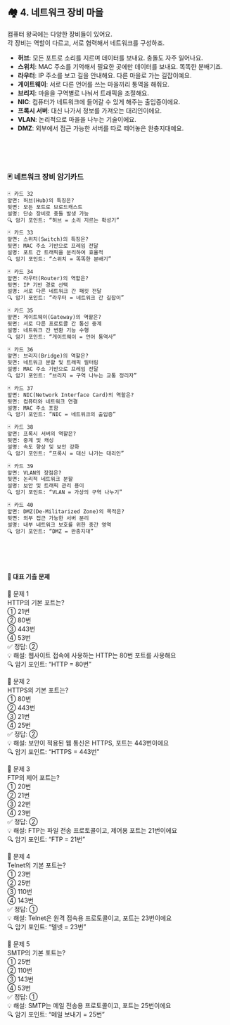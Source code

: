 
 
 

## 🏘️ 4. 네트워크 장비 마을

컴퓨터 왕국에는 다양한 장비들이 있어요.  
각 장비는 역할이 다르고, 서로 협력해서 네트워크를 구성하죠.

- **허브**: 모든 포트로 소리를 지르며 데이터를 보내요. 충돌도 자주 일어나요.  
- **스위치**: MAC 주소를 기억해서 필요한 곳에만 데이터를 보내요. 똑똑한 분배기죠.  
- **라우터**: IP 주소를 보고 길을 안내해요. 다른 마을로 가는 길잡이예요.  
- **게이트웨이**: 서로 다른 언어를 쓰는 마을끼리 통역을 해줘요.  
- **브리지**: 마을을 구역별로 나눠서 트래픽을 조절해요.  
- **NIC**: 컴퓨터가 네트워크에 들어갈 수 있게 해주는 출입증이에요.  
- **프록시 서버**: 대신 나가서 정보를 가져오는 대리인이에요.  
- **VLAN**: 논리적으로 마을을 나누는 기술이에요.  
- **DMZ**: 외부에서 접근 가능한 서버를 따로 떼어놓은 완충지대예요.


<br/><br/><br/>
 

### 🃏 네트워크 장비 암기카드

```markdown
🃏 카드 32  
앞면: 허브(Hub)의 특징은?  
뒷면: 모든 포트로 브로드캐스트  
설명: 단순 장비로 충돌 발생 가능  
🔍 암기 포인트: “허브 = 소리 지르는 확성기”

🃏 카드 33  
앞면: 스위치(Switch)의 특징은?  
뒷면: MAC 주소 기반으로 프레임 전달  
설명: 포트 간 트래픽을 분리하여 효율적  
🔍 암기 포인트: “스위치 = 똑똑한 분배기”

🃏 카드 34  
앞면: 라우터(Router)의 역할은?  
뒷면: IP 기반 경로 선택  
설명: 서로 다른 네트워크 간 패킷 전달  
🔍 암기 포인트: “라우터 = 네트워크 간 길잡이”

🃏 카드 35  
앞면: 게이트웨이(Gateway)의 역할은?  
뒷면: 서로 다른 프로토콜 간 통신 중계  
설명: 네트워크 간 변환 기능 수행  
🔍 암기 포인트: “게이트웨이 = 언어 통역사”

🃏 카드 36  
앞면: 브리지(Bridge)의 역할은?  
뒷면: 네트워크 분할 및 트래픽 필터링  
설명: MAC 주소 기반으로 프레임 전달  
🔍 암기 포인트: “브리지 = 구역 나누는 교통 정리자”

🃏 카드 37  
앞면: NIC(Network Interface Card)의 역할은?  
뒷면: 컴퓨터와 네트워크 연결  
설명: MAC 주소 포함  
🔍 암기 포인트: “NIC = 네트워크의 출입증”

🃏 카드 38  
앞면: 프록시 서버의 역할은?  
뒷면: 중계 및 캐싱  
설명: 속도 향상 및 보안 강화  
🔍 암기 포인트: “프록시 = 대신 나가는 대리인”

🃏 카드 39  
앞면: VLAN의 장점은?  
뒷면: 논리적 네트워크 분할  
설명: 보안 및 트래픽 관리 용이  
🔍 암기 포인트: “VLAN = 가상의 구역 나누기”

🃏 카드 40  
앞면: DMZ(De-Militarized Zone)의 목적은?  
뒷면: 외부 접근 가능한 서버 분리  
설명: 내부 네트워크 보호를 위한 중간 영역  
🔍 암기 포인트: “DMZ = 완충지대”
```
<br/>
<br/>
<br/>


####  📘 대표 기출 문제  

🧪 문제 1  
HTTP의 기본 포트는?  
① 21번  
② 80번  
③ 443번  
④ 53번  
✅ 정답: ②  
💡 해설: 웹사이트 접속에 사용하는 HTTP는 80번 포트를 사용해요  
🔍 암기 포인트: “HTTP = 80번”

🧪 문제 2  
HTTPS의 기본 포트는?  
① 80번  
② 443번  
③ 21번  
④ 25번  
✅ 정답: ②  
💡 해설: 보안이 적용된 웹 통신은 HTTPS, 포트는 443번이에요  
🔍 암기 포인트: “HTTPS = 443번”

🧪 문제 3  
FTP의 제어 포트는?  
① 20번  
② 21번  
③ 22번  
④ 23번  
✅ 정답: ②  
💡 해설: FTP는 파일 전송 프로토콜이고, 제어용 포트는 21번이에요  
🔍 암기 포인트: “FTP = 21번”

🧪 문제 4  
Telnet의 기본 포트는?  
① 23번  
② 25번  
③ 110번  
④ 143번  
✅ 정답: ①  
💡 해설: Telnet은 원격 접속용 프로토콜이고, 포트는 23번이에요  
🔍 암기 포인트: “텔넷 = 23번”

🧪 문제 5  
SMTP의 기본 포트는?  
① 25번  
② 110번  
③ 143번  
④ 53번  
✅ 정답: ①  
💡 해설: SMTP는 메일 전송용 프로토콜이고, 포트는 25번이에요  
🔍 암기 포인트: “메일 보내기 = 25번”


